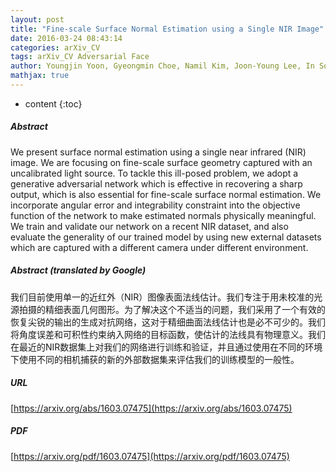 ```yaml
---
layout: post
title: "Fine-scale Surface Normal Estimation using a Single NIR Image"
date: 2016-03-24 08:43:14
categories: arXiv_CV
tags: arXiv_CV Adversarial Face
author: Youngjin Yoon, Gyeongmin Choe, Namil Kim, Joon-Young Lee, In So Kweon
mathjax: true
---
```


* content
{:toc}

##### Abstract
We present surface normal estimation using a single near infrared (NIR) image. We are focusing on fine-scale surface geometry captured with an uncalibrated light source. To tackle this ill-posed problem, we adopt a generative adversarial network which is effective in recovering a sharp output, which is also essential for fine-scale surface normal estimation. We incorporate angular error and integrability constraint into the objective function of the network to make estimated normals physically meaningful. We train and validate our network on a recent NIR dataset, and also evaluate the generality of our trained model by using new external datasets which are captured with a different camera under different environment.

##### Abstract (translated by Google)
我们目前使用单一的近红外（NIR）图像表面法线估计。我们专注于用未校准的光源拍摄的精细表面几何图形。为了解决这个不适当的问题，我们采用了一个有效的恢复尖锐的输出的生成对抗网络，这对于精细曲面法线估计也是必不可少的。我们将角度误差和可积性约束纳入网络的目标函数，使估计的法线具有物理意义。我们在最近的NIR数据集上对我们的网络进行训练和验证，并且通过使用在不同的环境下使用不同的相机捕获的新的外部数据集来评估我们的训练模型的一般性。

##### URL
[https://arxiv.org/abs/1603.07475](https://arxiv.org/abs/1603.07475)

##### PDF
[https://arxiv.org/pdf/1603.07475](https://arxiv.org/pdf/1603.07475)

